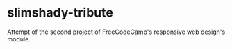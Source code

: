 # slimshady-tribute
Attempt of the second project of FreeCodeCamp's responsive web design's module.
